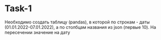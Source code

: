 # Task-1
Необходимо создать таблицу (pandas), в которой по строкам - даты (01.01.2022-07.01.2022), а 
по столбцам названия из json (первые 10). На пересечении значение на дату
